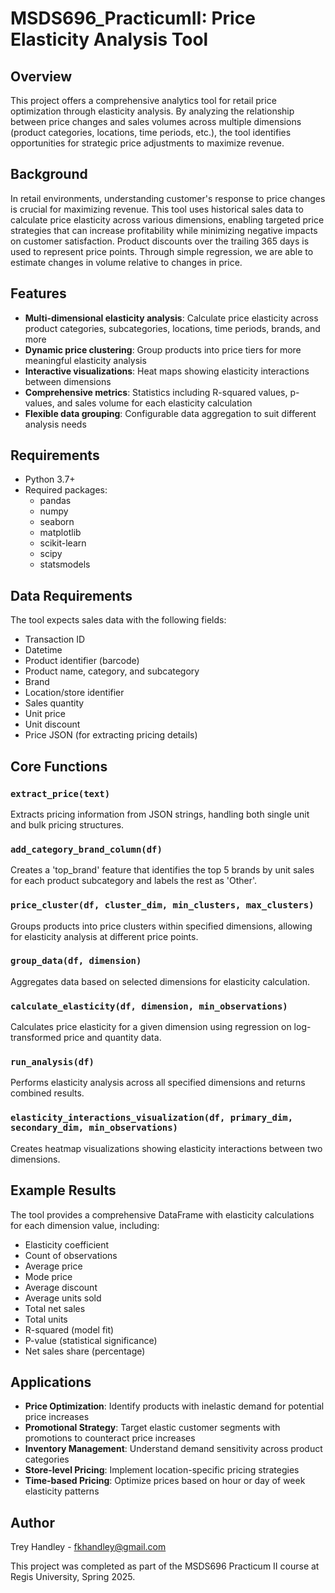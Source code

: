 # MSDS696_PracticumII: Price Elasticity Analysis Tool

## Overview
This project offers a comprehensive analytics tool for retail price optimization through elasticity analysis. By analyzing the relationship between price changes and sales volumes across multiple dimensions (product categories, locations, time periods, etc.), the tool identifies opportunities for strategic price adjustments to maximize revenue.

## Background
In retail environments, understanding customer's response to price changes is crucial for maximizing revenue. This tool uses historical sales data to calculate price elasticity across various dimensions, enabling targeted price strategies that can increase profitability while minimizing negative impacts on customer satisfaction.  Product discounts over the trailing 365 days is used to represent price points.  Through simple regression, we are able to estimate changes in volume relative to changes in price.

## Features
- **Multi-dimensional elasticity analysis**: Calculate price elasticity across product categories, subcategories, locations, time periods, brands, and more
- **Dynamic price clustering**: Group products into price tiers for more meaningful elasticity analysis
- **Interactive visualizations**: Heat maps showing elasticity interactions between dimensions
- **Comprehensive metrics**: Statistics including R-squared values, p-values, and sales volume for each elasticity calculation
- **Flexible data grouping**: Configurable data aggregation to suit different analysis needs

## Requirements
- Python 3.7+
- Required packages:
  - pandas
  - numpy
  - seaborn
  - matplotlib
  - scikit-learn
  - scipy
  - statsmodels

## Data Requirements
The tool expects sales data with the following fields:
- Transaction ID
- Datetime
- Product identifier (barcode)
- Product name, category, and subcategory
- Brand
- Location/store identifier
- Sales quantity
- Unit price
- Unit discount
- Price JSON (for extracting pricing details)

## Core Functions

### `extract_price(text)`
Extracts pricing information from JSON strings, handling both single unit and bulk pricing structures.

### `add_category_brand_column(df)`
Creates a 'top_brand' feature that identifies the top 5 brands by unit sales for each product subcategory and labels the rest as 'Other'.

### `price_cluster(df, cluster_dim, min_clusters, max_clusters)`
Groups products into price clusters within specified dimensions, allowing for elasticity analysis at different price points.

### `group_data(df, dimension)`
Aggregates data based on selected dimensions for elasticity calculation.

### `calculate_elasticity(df, dimension, min_observations)`
Calculates price elasticity for a given dimension using regression on log-transformed price and quantity data.

### `run_analysis(df)`
Performs elasticity analysis across all specified dimensions and returns combined results.

### `elasticity_interactions_visualization(df, primary_dim, secondary_dim, min_observations)`
Creates heatmap visualizations showing elasticity interactions between two dimensions.

## Example Results
The tool provides a comprehensive DataFrame with elasticity calculations for each dimension value, including:
- Elasticity coefficient
- Count of observations
- Average price
- Mode price
- Average discount
- Average units sold
- Total net sales
- Total units
- R-squared (model fit)
- P-value (statistical significance)
- Net sales share (percentage)

## Applications
- **Price Optimization**: Identify products with inelastic demand for potential price increases
- **Promotional Strategy**: Target elastic customer segments with promotions to counteract price increases
- **Inventory Management**: Understand demand sensitivity across product categories
- **Store-level Pricing**: Implement location-specific pricing strategies
- **Time-based Pricing**: Optimize prices based on hour or day of week elasticity patterns

## Author
Trey Handley - [fkhandley@gmail.com](mailto:fkhandley@gmail.com)

This project was completed as part of the MSDS696 Practicum II course at Regis University, Spring 2025.
